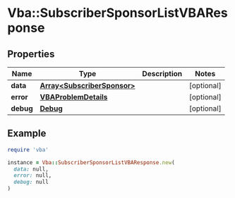 # Vba::SubscriberSponsorListVBAResponse

## Properties

| Name | Type | Description | Notes |
| ---- | ---- | ----------- | ----- |
| **data** | [**Array&lt;SubscriberSponsor&gt;**](SubscriberSponsor.md) |  | [optional] |
| **error** | [**VBAProblemDetails**](VBAProblemDetails.md) |  | [optional] |
| **debug** | [**Debug**](Debug.md) |  | [optional] |

## Example

```ruby
require 'vba'

instance = Vba::SubscriberSponsorListVBAResponse.new(
  data: null,
  error: null,
  debug: null
)
```

